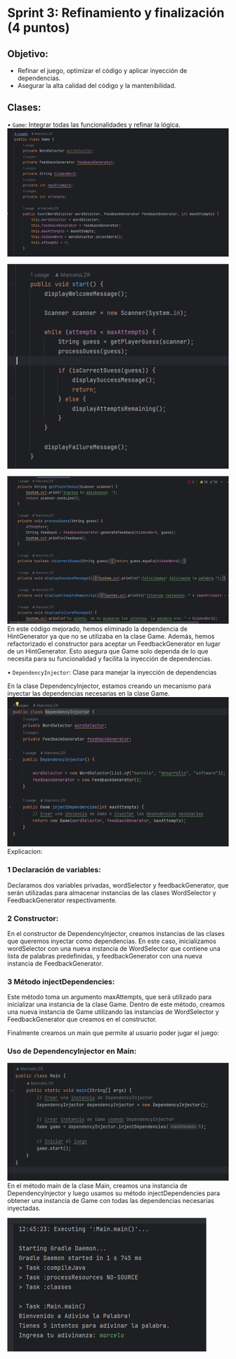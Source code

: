 # Sprint 3: Refinamiento y finalización (4 puntos)

## Objetivo:
- Refinar el juego, optimizar el código y aplicar inyección de dependencias.
- Asegurar la alta calidad del código y la mantenibilidad.


## Clases:

• `Game`:  Integrar todas las funcionalidades y refinar la lógica.
![alt text](image-5.png)

![alt text](image-6.png)

![alt text](image-7.png)
En este código mejorado, hemos eliminado la dependencia de HintGenerator ya que no se utilizaba en la clase Game. Además, hemos refactorizado el constructor para aceptar un FeedbackGenerator en lugar de un HintGenerator. Esto asegura que Game solo dependa de lo que necesita para su funcionalidad y facilita la inyección de dependencias.

• `DependencyInjector`: Clase para manejar la inyección de dependencias

En la clase DependencyInjector, estamos creando un mecanismo para inyectar las dependencias necesarias en la clase Game. 
![alt text](image-8.png)
Explicacion:
### 1 Declaración de variables: 
Declaramos dos variables privadas, wordSelector y feedbackGenerator, que serán utilizadas para almacenar instancias de las clases WordSelector y FeedbackGenerator respectivamente.
### 2 Constructor: 
En el constructor de DependencyInjector, creamos instancias de las clases que queremos inyectar como dependencias. En este caso, inicializamos wordSelector con una nueva instancia de WordSelector que contiene una lista de palabras predefinidas, y feedbackGenerator con una nueva instancia de FeedbackGenerator.
### 3 Método injectDependencies: 
Este método toma un argumento maxAttempts, que será utilizado para inicializar una instancia de la clase Game. Dentro de este método, creamos una nueva instancia de Game utilizando las instancias de WordSelector y FeedbackGenerator que creamos en el constructor.

Finalmente creamos un main que permite al usuario poder jugar el juego:

### Uso de DependencyInjector en Main: 
![alt text](image-9.png)
En el método main de la clase Main, creamos una instancia de DependencyInjector y luego usamos su método injectDependencies para obtener una instancia de Game con todas las dependencias necesarias inyectadas.

![alt text](image-10.png)